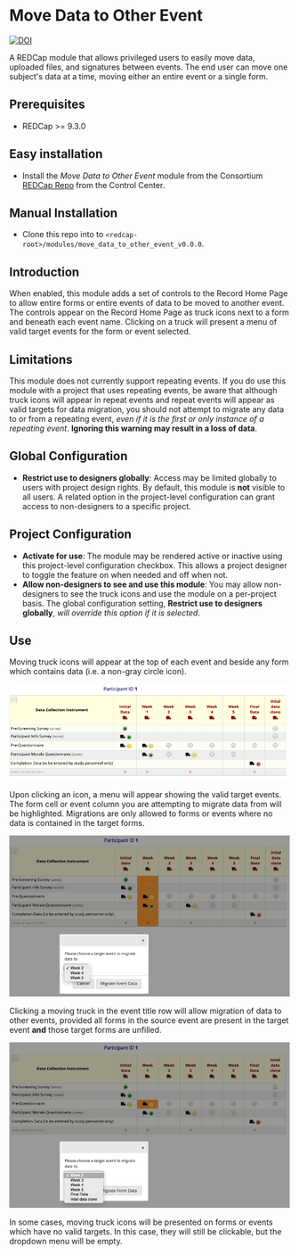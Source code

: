 # Move Data to Other Event

[![DOI](https://zenodo.org/badge/204476967.svg)](https://zenodo.org/badge/latestdoi/204476967)

A REDCap module that allows privileged users to easily move data, uploaded files, and signatures between events. The end user can move one subject's data at a time, moving either an entire event or a single form.

## Prerequisites
 - REDCap >= 9.3.0

## Easy installation
- Install the _Move Data to Other Event_ module from the Consortium [REDCap Repo](https://redcap.vanderbilt.edu/consortium/modules/index.php) from the Control Center.

## Manual Installation
- Clone this repo into to `<redcap-root>/modules/move_data_to_other_event_v0.0.0`.

## Introduction

When enabled, this module adds a set of controls to the Record Home Page to allow entire forms or entire events of data to be moved to another event. The controls appear on the Record Home Page as truck icons next to a form and beneath each event name. Clicking on a truck will present a menu of valid target events for the form or event selected.

## Limitations

This module does not currently support repeating events. If you do use this module with a project that uses repeating events, be aware that although truck icons will appear in repeat events and repeat events will appear as valid targets for data migration, you should not attempt to migrate any data to or from a repeating event, _even if it is the first or only instance of a repeating event_. **Ignoring this warning may result in a loss of data**.

## Global Configuration

- **Restrict use to designers globally**: Access may be limited globally to users with project design rights. By default, this module is **not** visible to all users. A related option in the project-level configuration can grant access to non-designers to a specific project.

## Project Configuration

- **Activate for use**: The module may be rendered active or inactive using this project-level configuration checkbox. This allows a project designer to toggle the feature on when needed and off when not.
- **Allow non-designers to see and use this module**: You may allow non-designers to see the truck icons and use the module on a per-project basis. The global configuration setting, **Restrict use to designers globally**, _will override this option if it is selected_.

## Use

Moving truck icons will appear at the top of each event and beside any form which contains data (i.e. a non-gray circle icon).

![sample_icons](img/sample_project_icons.png)

Upon clicking an icon, a menu will appear showing the valid target events. The form cell or event column you are attempting to migrate data from will be highlighted. Migrations are only allowed to forms or events where no data is contained in the target forms.

![sample_event_migration](img/sample_event_migration.png)

Clicking a moving truck in the event title row will allow migration of data to other events, provided all forms in the source event are present in the target event **and** those target forms are unfilled.

![sample_form_migration](img/sample_form_migration.png)

In some cases, moving truck icons will be presented on forms or events which have no valid targets. In this case, they will still be clickable, but the dropdown menu will be empty.

